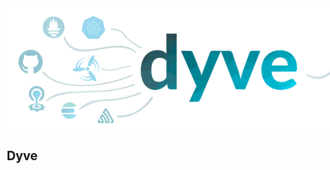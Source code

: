 <p align="center">
  <img style="max-width: 960px" src="/docs/img/header.png?raw=true">
</p>

# Dyve

